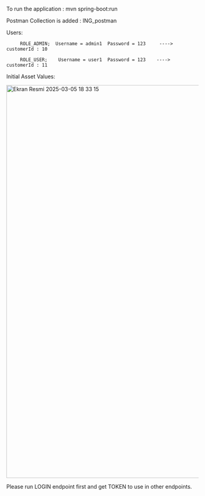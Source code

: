 To run the application :  mvn spring-boot:run 

Postman Collection is added :  ING_postman

Users:

         ROLE_ADMIN;  Username = admin1  Password = 123     ----> customerId : 10 
               
         ROLE_USER;    Username = user1  Password = 123    ----> customerId : 11     

Initial Asset Values:

<img width="1028" alt="Ekran Resmi 2025-03-05 18 33 15" src="https://github.com/user-attachments/assets/33b7ad09-b775-47e1-8c69-87f526934b72" />



Please run LOGIN endpoint first and get TOKEN to use in other endpoints.              
